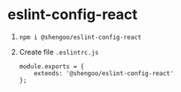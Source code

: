 # eslint-config-react

1. `npm i @shengoo/eslint-config-react`

2. Create file `.eslintrc.js`

	```
	module.exports = {
	    extends: '@shengoo/eslint-config-react'
	};
	```

